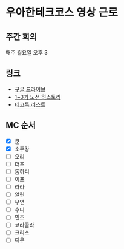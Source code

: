 # 우아한테크코스 영상 근로

## 주간 회의
매주 월요일 오후 3

## 링크
- [구글 드라이브](https://drive.google.com/drive/folders/1nLIKN0Es1l1cZ0L7lSWar-K8eta0Lnln?usp=sharing)
- [1~3기 노션 히스토리](https://makerjun.notion.site/7ae1a1572ca84865bec0ab5361466dd0)
- [테코톡 리스트](https://docs.google.com/spreadsheets/d/1LVW-5Oz73yMhcn4RO8HLOZCPo7y7NoEP6yo0MVDPUrk/edit?usp=sharing)

## MC 순서
- [x] 쿤
- [x] 소주캉
- [ ] 오리
- [ ] 더즈
- [ ] 돔하디
- [ ] 이프
- [ ] 라라
- [ ] 알린
- [ ] 우연
- [ ] 후디
- [ ] 민초
- [ ] 코라콜라
- [ ] 크리스
- [ ] 디우
